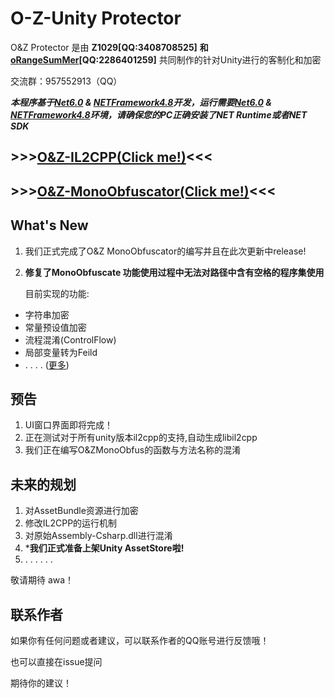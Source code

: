 # O-Z-Unity Protector
O&Z Protector 是由 **Z1029[QQ:3408708525]** **和[oRangeSumMer](https://space.bilibili.com/79045701)[QQ:2286401259]** 共同制作的针对Unity进行的客制化和加密

交流群：957552913（QQ）

***本程序基于[Net6.0](https://dotnet.microsoft.com/zh-cn/download/dotnet/6.0) & [NETFramework4.8](https://dotnet.microsoft.com/zh-cn/download/dotnet-framework/net48)开发，运行需要[Net6.0](https://dotnet.microsoft.com/zh-cn/download/dotnet/6.0) & [NETFramework4.8](https://dotnet.microsoft.com/zh-cn/download/dotnet-framework/net48)环境，请确保您的PC正确安装了NET Runtime或者NET SDK***

## >>>[O&Z-IL2CPP(Click me!)](/O%26Z_IL2CPP_Security/README.md)<<<

## >>>[O&Z-MonoObfuscator(Click me!)](/O%26Z_Obfuscator/README.md)<<<

## What's New
1. 我们正式完成了O&Z MonoObfuscator的编写并且在此次更新中release!
2. **修复了MonoObfuscate 功能使用过程中无法对路径中含有空格的程序集使用**

   目前实现的功能:
- 字符串加密
- 常量预设值加密
- 流程混淆(ControlFlow)
- 局部变量转为Feild
- . . . . ([更多](/O%26Z_IL2CPP_Security/README.md))

## 预告
1. UI窗口界面即将完成！
2. 正在测试对于所有unity版本il2cpp的支持,自动生成libil2cpp
3. 我们正在编写O&ZMonoObfus的函数与方法名称的混淆

## 未来的规划
1. 对AssetBundle资源进行加密
2. 修改IL2CPP的运行机制
3. 对原始Assembly-Csharp.dll进行混淆
4. ***我们正式准备上架Unity AssetStore啦!**
5. . . . . . .

敬请期待 awa！

## 联系作者
如果你有任何问题或者建议，可以联系作者的QQ账号进行反馈哦！

也可以直接在issue提问

期待你的建议！
